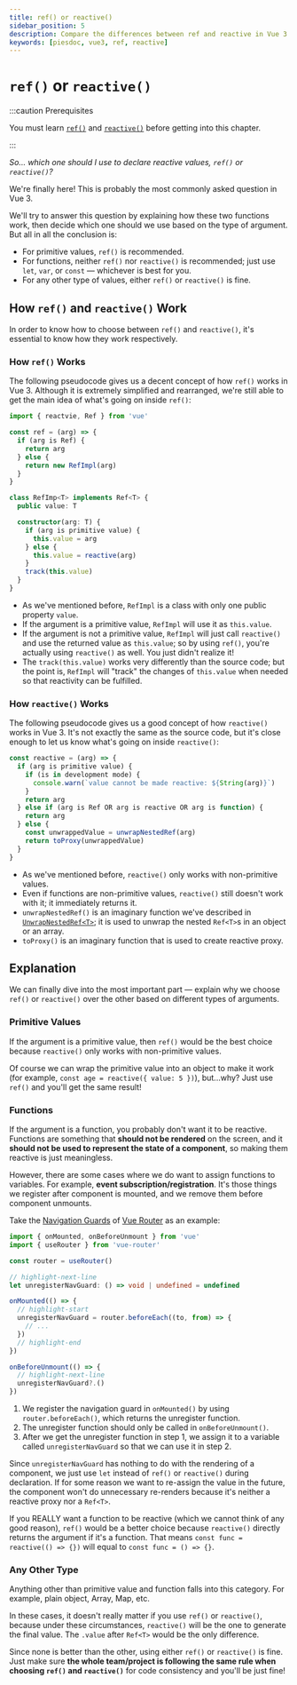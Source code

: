 ```yaml
---
title: ref() or reactive()
sidebar_position: 5
description: Compare the differences between ref and reactive in Vue 3.
keywords: [piesdoc, vue3, ref, reactive]
---
```


# `ref()` or `reactive()`

:::caution Prerequisites

You must learn [`ref()`](./ref-and-ref#what-is-ref) and [`reactive()`](./reactive#what-is-reactive) before getting into this chapter.

:::

*So... which one should I use to declare reactive values, `ref()` or `reactive()`?*

We're finally here! This is probably the most commonly asked question in Vue 3.

We'll try to answer this question by explaining how these two functions work, then decide which one should we use based on the type of argument. But all in all the conclusion is:

- For primitive values, `ref()` is recommended.
- For functions, neither `ref()` nor `reactive()` is recommended; just use `let`, `var`, or `const` — whichever is best for you.
- For any other type of values, either `ref()` or `reactive()` is fine.

## How `ref()` and `reactive()` Work

In order to know how to choose between `ref()` and `reactive()`, it's essential to know how they work respectively.

### How `ref()` Works

The following pseudocode gives us a decent concept of how `ref()` works in Vue 3. Although it is extremely simplified and rearranged, we're still able to get the main idea of what's going on inside `ref()`:

```ts showLineNumbers
import { reactvie, Ref } from 'vue'

const ref = (arg) => {
  if (arg is Ref) {
    return arg
  } else {
    return new RefImpl(arg)
  }
}

class RefImp<T> implements Ref<T> {
  public value: T

  constructor(arg: T) {
    if (arg is primitive value) {
      this.value = arg
    } else {
      this.value = reactive(arg)
    }
    track(this.value)
  }
}
```

- As we've mentioned before, `RefImpl` is a class with only one public property `value`.
- If the argument is a primitive value, `RefImpl` will use it as `this.value`.
- If the argument is not a primitive value, `RefImpl` will just call `reactive()` and use the returned value as `this.value`; so by using `ref()`, you're actually using `reactive()` as well. You just didn't realize it!
- The `track(this.value)` works very differently than the source code; but the point is, `RefImpl` will "track" the changes of `this.value` when needed so that reactivity can be fulfilled.

### How `reactive()` Works

The following pseudocode gives us a good concept of how `reactive()` works in Vue 3. It's not exactly the same as the source code, but it's close enough to let us know what's going on inside `reactive()`:

```ts showLineNumbers
const reactive = (arg) => {
  if (arg is primitive value) {
    if (is in development mode) {
      console.warn(`value cannot be made reactive: ${String(arg)}`)
    }
    return arg
  } else if (arg is Ref OR arg is reactive OR arg is function) {
    return arg
  } else {
    const unwrappedValue = unwrapNestedRef(arg)
    return toProxy(unwrappedValue)
  }
}
```

- As we've mentioned before, `reactive()` only works with non-primitive values.
- Even if functions are non-primitive values, `reactive()` still doesn't work with it; it immediately returns it.
- `unwrapNestedRef()` is an imaginary function we've described in [`UnwrapNestedRef<T>`](./unwrap-nested-ref#what-is-unwrapnestedreft); it is used to unwrap the nested `Ref<T>`s in an object or an array.
- `toProxy()` is an imaginary function that is used to create reactive proxy.

## Explanation

We can finally dive into the most important part — explain why we choose `ref()` or `reactive()` over the other based on different types of arguments.

### Primitive Values

If the argument is a primitive value, then `ref()` would be the best choice because `reactive()` only works with non-primitive values.

Of course we can wrap the primitive value into an object to make it work (for example, `const age = reactive({ value: 5 })`), but...why? Just use `ref()` and you'll get the same result!

### Functions

If the argument is a function, you probably don't want it to be reactive. Functions are something that **should not be rendered** on the screen, and it **should not be used to represent the state of a component**, so making them reactive is just meaningless.

However, there are some cases where we do want to assign functions to variables. For example, **event subscription/registration**. It's those things we register after component is mounted, and we remove them before component unmounts.

Take the [Navigation Guards](https://router.vuejs.org/guide/advanced/navigation-guards.html#global-before-guards) of [Vue Router](https://router.vuejs.org/) as an example:

```ts showLineNumbers
import { onMounted, onBeforeUnmount } from 'vue'
import { useRouter } from 'vue-router'

const router = useRouter()

// highlight-next-line
let unregisterNavGuard: () => void | undefined = undefined

onMounted(() => {
  // highlight-start
  unregisterNavGuard = router.beforeEach((to, from) => {
    // ...
  })
  // highlight-end
})

onBeforeUnmount(() => {
  // highlight-next-line
  unregisterNavGuard?.()
})
```

1. We register the navigation guard in `onMounted()` by using `router.beforeEach()`, which returns the unregister function.
2. The unregister function should only be called in `onBeforeUnmount()`.
3. After we get the unregister function in step 1, we assign it to a variable called `unregisterNavGuard` so that we can use it in step 2.

Since `unregisterNavGuard` has nothing to do with the rendering of a component, we just use `let` instead of `ref()` or `reactive()` during declaration. If for some reason we want to re-assign the value in the future, the component won't do unnecessary re-renders because it's neither a reactive proxy nor a `Ref<T>`.

If you REALLY want a function to be reactive (which we cannot think of any good reason), `ref()` would be a better choice because `reactive()` directly returns the argument if it's a function. That means `const func = reactive(() => {})` will equal to `const func = () => {}`.

### Any Other Type

Anything other than primitive value and function falls into this category. For example, plain object, Array, Map, etc.

In these cases, it doesn't really matter if you use `ref()` or `reactive()`, because under these circumstances, `reactive()` will be the one to generate the final value. The `.value` after `Ref<T>` would be the only difference.

Since none is better than the other, using either `ref()` or `reactive()` is fine. Just make sure **the whole team/project is following the same rule when choosing `ref()` and `reactive()`** for code consistency and you'll be just fine!